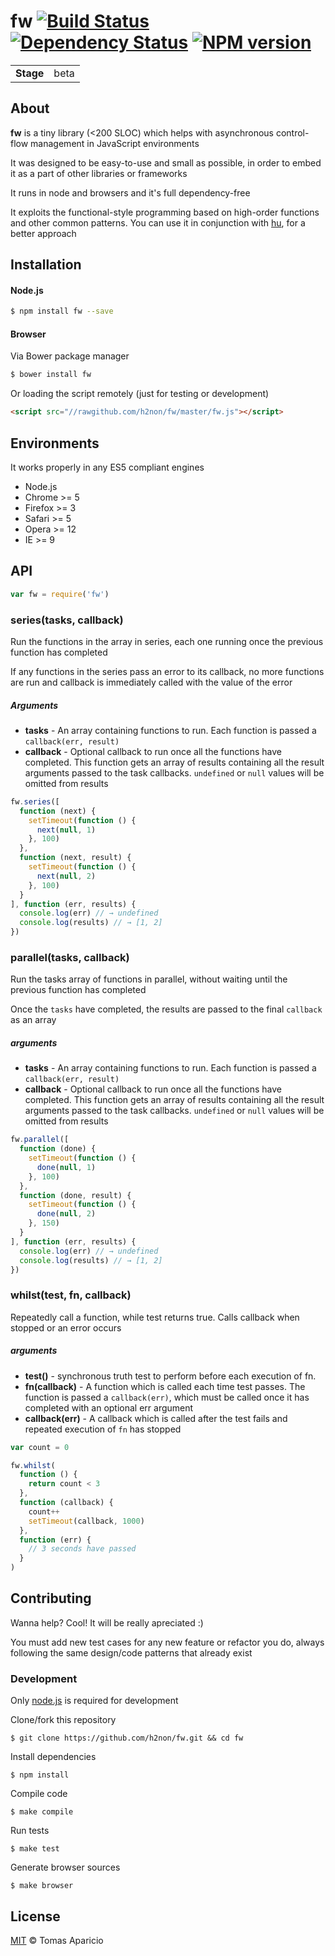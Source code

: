 # fw [![Build Status](https://travis-ci.org/h2non/fw.svg?branch=master)][travis] [![Dependency Status](https://gemnasium.com/h2non/fw.svg)][gemnasium] [![NPM version](https://badge.fury.io/js/fw.svg)][npm]

<table>
<tr>
<td><b>Stage</b></td><td>beta</td>
</tr>
</table>

## About

**fw** is a tiny library (<200 SLOC) which helps with asynchronous
control-flow management in JavaScript environments

It was designed to be easy-to-use and small as possible, in order to embed it as a
part of other libraries or frameworks

It runs in node and browsers and it's full dependency-free

It exploits the functional-style programming based on high-order functions and other common patterns.
You can use it in conjunction with [hu][hu], for a better approach

## Installation

#### Node.js

```bash
$ npm install fw --save
```

#### Browser

Via Bower package manager
```bash
$ bower install fw
```

Or loading the script remotely (just for testing or development)
```html
<script src="//rawgithub.com/h2non/fw/master/fw.js"></script>
```

## Environments

It works properly in any ES5 compliant engines

- Node.js
- Chrome >= 5
- Firefox >= 3
- Safari >= 5
- Opera >= 12
- IE >= 9

## API

```js
var fw = require('fw')
```

### series(tasks, callback)

Run the functions in the array in series, each one running
once the previous function has completed

If any functions in the series pass an error to its callback,
no more functions are run and callback is immediately
called with the value of the error

##### Arguments

- **tasks** - An array containing functions to run. Each function is passed a `callback(err, result)`
- **callback** - Optional callback to run once all the functions have completed.
This function gets an array of results containing all the result arguments passed
to the task callbacks. `undefined` or `null` values will be omitted from results

```js
fw.series([
  function (next) {
    setTimeout(function () {
      next(null, 1)
    }, 100)
  },
  function (next, result) {
    setTimeout(function () {
      next(null, 2)
    }, 100)
  }
], function (err, results) {
  console.log(err) // → undefined
  console.log(results) // → [1, 2]
})
```

### parallel(tasks, callback)

Run the tasks array of functions in parallel, without waiting until the previous function has completed

Once the `tasks` have completed, the results are passed to the final `callback` as an array

##### arguments

- **tasks** - An array containing functions to run. Each function is passed a `callback(err, result)`
- **callback** - Optional callback to run once all the functions have completed.
This function gets an array of results containing all the result arguments passed
to the task callbacks. `undefined` or `null` values will be omitted from results

```js
fw.parallel([
  function (done) {
    setTimeout(function () {
      done(null, 1)
    }, 100)
  },
  function (done, result) {
    setTimeout(function () {
      done(null, 2)
    }, 150)
  }
], function (err, results) {
  console.log(err) // → undefined
  console.log(results) // → [1, 2]
})
```

### whilst(test, fn, callback)

Repeatedly call a function, while test returns true.
Calls callback when stopped or an error occurs

##### arguments

- **test()** - synchronous truth test to perform before each execution of fn.
- **fn(callback)** - A function which is called each time test passes. The function is passed a `callback(err)`, which must be called once it has completed with an optional err argument
- **callback(err)** - A callback which is called after the test fails and repeated execution of `fn` has stopped

```js
var count = 0

fw.whilst(
  function () {
    return count < 3
  },
  function (callback) {
    count++
    setTimeout(callback, 1000)
  },
  function (err) {
    // 3 seconds have passed
  }
)
```

<!--
### map(arr, iterator, callback)

### each(arr, iterator, callback)

### eachSeries(arr, iterator, callback)
-->

## Contributing

Wanna help? Cool! It will be really apreciated :)

You must add new test cases for any new feature or refactor you do,
always following the same design/code patterns that already exist

### Development

Only [node.js](http://nodejs.org) is required for development

Clone/fork this repository
```
$ git clone https://github.com/h2non/fw.git && cd fw
```

Install dependencies
```
$ npm install
```

Compile code
```
$ make compile
```

Run tests
```
$ make test
```

Generate browser sources
```
$ make browser
```

## License

[MIT](http://opensource.org/licenses/MIT) © Tomas Aparicio

[travis]: http://travis-ci.org/h2non/fw
[npm]: http://npmjs.org/package/fw
[gemnasium]: https://gemnasium.com/h2non/fw
[hu]: https://github.com/h2non/hu
